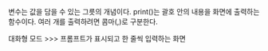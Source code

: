 변수는 값을 담을 수 있는 그릇의 개념이다.
print()는 괄호 안의 내용을 화면에 출력하는 함수이다. 여러 개를 출력하려면 콤마(,)로 구분한다.

대화형 모드
    >>> 프롬프트가 표시되고 한 줄씩 입력하는 화면 